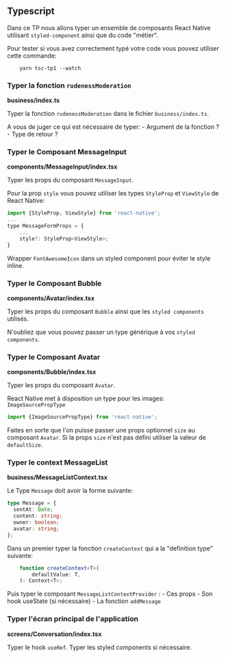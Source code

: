 ## Typescript
Dans ce TP nous allons typer un ensemble de composants React Native utilisant `styled-component` ainsi que du code "métier".

Pour tester si vous avez correctement typé votre code vous pouvez utiliser cette commande:
```
    yarn tsc-tp1 --watch
```
### Typer la fonction `rudenessModeration`
**business/index.ts**

Typer la fonction `rudenessModeration` dans le fichier `business/index.ts`.

A vous de juger ce qui est nécessaire de typer:
    - Argument de la fonction ?
    - Type de retour ?

### Typer le Composant MessageInput
**components/MessageInput/index.tsx**

Typer les props du composant `MessageInput`.

Pour la prop `style` vous pouvez utiliser les types `StyleProp` et `ViewStyle` de React Native:

```js
import {StyleProp, ViewStyle} from 'react-native';
...
type MessageFormProps = {
    ...
    style?: StyleProp<ViewStyle>;
}
```

Wrapper `FontAwesomeIcon` dans un styled component pour éviter le style inline.

### Typer le Composant Bubble
**components/Avatar/index.tsx**

Typer les props du composant `Bubble` ainsi que les `styled components` utilisés.

N'oubliez que vous pouvez passer un type générique à vos `styled components`. 

### Typer le Composant Avatar
**components/Bubble/index.tsx**

Typer les props du composant `Avatar`.

React Native met à disposition un type pour les images: `ImageSourcePropType`
```js
import {ImageSourcePropType} from 'react-native';
```

Faites en sorte que l'on puisse passer une props optionnel `size` au composant `Avatar`. Si la props `size` n'est pas défini utiliser la valeur de `defaultSize`. 

### Typer le context MessageList
**business/MessageListContext.tsx**

Le Type `Message` doit avoir la forme suivante:
```ts
type Message = {
  sentAt: Date;
  content: string;
  owner: boolean;
  avatar: string;
};
```

Dans un premier typer la fonction `createContext` qui a la "definition type" suivante:
```ts
    function createContext<T>(
        defaultValue: T,
    ): Context<T>;
```

Puis typer le composant `MessageListContextProvider` :
    - Ces props
    - Son hook useState (si nécessaire)
    - La fonction `addMessage`


### Typer l'écran principal de l'application
**screens/Conversation/index.tsx**

Typer le hook `useRef`.
Typer les styled components si nécessaire.


